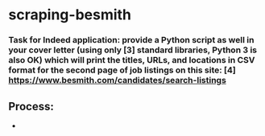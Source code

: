 # scraping-besmith

### Task for Indeed application: provide a Python script as well in your cover letter (using only [3] standard libraries, Python 3 is also OK) which will print the titles, URLs, and locations in CSV format for the second page of job listings on this site: [4] https://www.besmith.com/candidates/search-listings

## Process: 
- 
